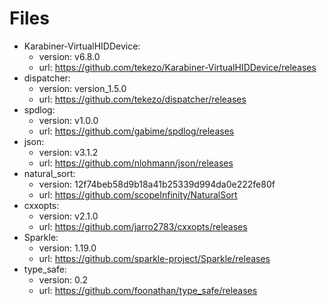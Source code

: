 # Files

- Karabiner-VirtualHIDDevice:
  - version: v6.8.0
  - url: <https://github.com/tekezo/Karabiner-VirtualHIDDevice/releases>
- dispatcher:
  - version: version_1.5.0
  - url: <https://github.com/tekezo/dispatcher/releases>
- spdlog:
  - version: v1.0.0
  - url: <https://github.com/gabime/spdlog/releases>
- json:
  - version: v3.1.2
  - url: <https://github.com/nlohmann/json/releases>
- natural_sort:
  - version: 12f74beb58d9b18a41b25339d994da0e222fe80f
  - url: <https://github.com/scopeInfinity/NaturalSort>
- cxxopts:
  - version: v2.1.0
  - url: <https://github.com/jarro2783/cxxopts/releases>
- Sparkle:
  - version: 1.19.0
  - url: <https://github.com/sparkle-project/Sparkle/releases>
- type_safe:
  - version: 0.2
  - url: <https://github.com/foonathan/type_safe/releases>
